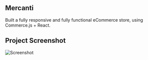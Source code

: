 ## Mercanti

Built a fully responsive and fully functional eCommerce store, using Commerce.js + React.

## Project Screenshot
![Screenshot]('./src/assets/capture.jpg')